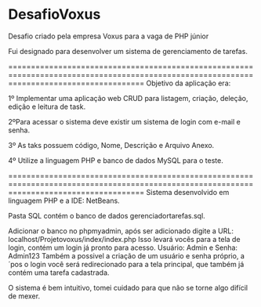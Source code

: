 # DesafioVoxus
Desafio criado pela empresa Voxus para a vaga de PHP júnior

Fui designado para desenvolver um sistema de gerenciamento de tarefas.

==========================================================================================================================================
Objetivo da aplicação era:

1º Implementar uma aplicação web CRUD para listagem, criação, deleção, edição e leitura de task.

2ºPara acessar o sistema deve existir um sistema de login com e-mail e senha.

3º As taks possuem código, Nome, Descrição e Arquivo Anexo.

4º Utilize a linguagem PHP e banco de dados MySQL para o teste.

==========================================================================================================================================
Sistema desenvolvido em linguagem PHP e a IDE: NetBeans.

Pasta SQL contém o banco de dados gerenciadortarefas.sql.

Adicionar o banco no phpmyadmin, após ser adicionado digite a URL: localhost/Projetovoxus/index/index.php 
Isso levará vocês para a tela de login, contém um login já pronto para acesso. Usuário: Admin e Senha: Admin123
Também a possivel a criação de um usuário e senha próprio, a´pos o login você será redirecionado para a tela principal, que também já contém uma tarefa cadastrada.

O sistema é bem intuitivo, tomei cuidado para que não se torne algo difícil de mexer.

